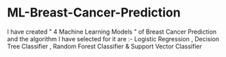 # ML-Breast-Cancer-Prediction
I have created " 4 Machine Learning Models " of Breast Cancer Prediction and the algorithm I have selected for it are :- Logistic Regression , Decision Tree Classifier , Random Forest Classifier &amp; Support Vector Classifier
